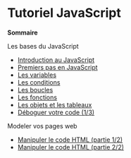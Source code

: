 # Tutoriel JavaScript

**Sommaire**

Les bases du JavaScript
- [Introduction au JavaScript](diapos/introduction.md)
- [Premiers pas en JavaScript](diapos/premiersPas.md)
- [Les variables](diapos/lesVariables.md)
- [Les conditions](diapos/lesConditions.md)
- [Les boucles](diapos/lesBoucles.md)
- [Les fonctions](diapos/lesFonctions.md)
- [Les objets et les tableaux](diapos/lesObjetsEtLesTableaux.md)
- [Déboguer votre code (1/3)](diapos/deboguer1sur3.md)

Modeler vos pages web
- [Manipuler le code HTML (partie 1/2)](diapos/manipulerLeCodeHtml1.md)
- [Manipuler le code HTML (partie 2/2)](diapos/manipulerLeCodeHtml2.md)
